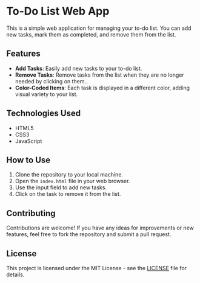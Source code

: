 # To-Do List Web App

This is a simple web application for managing your to-do list. You can add new tasks, mark them as completed, and remove them from the list.

## Features

- **Add Tasks**: Easily add new tasks to your to-do list.
- **Remove Tasks**: Remove tasks from the list when they are no longer needed by clicking on them..
- **Color-Coded Items**: Each task is displayed in a different color, adding visual variety to your list.

## Technologies Used

- HTML5
- CSS3
- JavaScript

## How to Use

1. Clone the repository to your local machine.
2. Open the `index.html` file in your web browser.
3. Use the input field to add new tasks.
4. Click on the task to remove it from the list.

## Contributing

Contributions are welcome! If you have any ideas for improvements or new features, feel free to fork the repository and submit a pull request.

## License

This project is licensed under the MIT License - see the [LICENSE](LICENSE) file for details.
